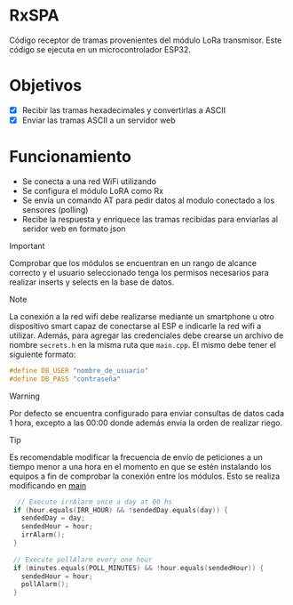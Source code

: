 # RxSPA
Código receptor de tramas provenientes del módulo LoRa transmisor.
Este código se ejecuta en un microcontrolador ESP32.

# Objetivos
- [x] Recibir las tramas hexadecimales y convertirlas a ASCII
- [x] Enviar las tramas ASCII a un servidor web

# Funcionamiento
* Se conecta a una red WiFi utilizando
* Se configura el módulo LoRA como Rx
* Se envía un comando AT para pedir datos al modulo conectado a los sensores (polling)
* Recibe la respuesta y enriquece las tramas recibidas para enviarlas al seridor web en formato json

> [!IMPORTANT]
> Comprobar que los módulos se encuentran en un rango de alcance correcto y el usuario seleccionado tenga los permisos necesarios para realizar inserts y selects en la base de datos.

> [!NOTE]
> La conexión a la red wifi debe realizarse mediante un smartphone u otro dispositivo smart capaz de conectarse al ESP e indicarle la red wifi a utilizar.
> Además, para agregar las credenciales debe crearse un archivo de nombre `secrets.h` en la misma ruta que `main.cpp`. El mismo debe tener el siguiente formato:
>  ```h
> #define DB_USER "nombre_de_usuario"
> #define DB_PASS "contraseña"
> ```

> [!WARNING]
> Por defecto se encuentra configurado para enviar consultas de datos cada 1 hora, excepto a las 00:00 donde además envía la orden de realizar riego.

> [!TIP]
> Es recomendable modificar la frecuencia de envío de peticiones a un tiempo menor a una hora en el momento en que se estén instalando los equipos a fin de comprobar la conexión entre los módulos.
> Esto se realiza modificando en [main](./src/main.cpp)
> ```cpp
>   // Execute irrAlarm once a day at 00 hs
>  if (hour.equals(IRR_HOUR) && !sendedDay.equals(day)) {
>    sendedDay = day;
>    sendedHour = hour;
>    irrAlarm();
>  }
>  
>  // Execute pollAlarm every one hour
>  if (minutes.equals(POLL_MINUTES) && !hour.equals(sendedHour)) {
>    sendedHour = hour;
>    pollAlarm();
>  }
>  ```

